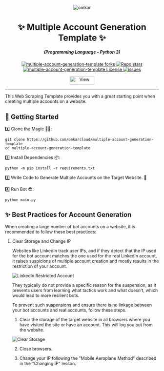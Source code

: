<p align="center">
  <img src="https://www.omkar.cloud/images/favicon/prod/favicon-256x256.png" alt="omkar" />
</p>
  <div align="center" style="margin-top: 0;">
  <h1>✨ Multiple Account Generation Template ✨</h1>
</div>
<em>
  <h5 align="center">(Programming Language - Python 3)</h5>
</em>
<p align="center">
  <a href="#">
    <img alt="multiple-account-generation-template forks" src="https://img.shields.io/github/forks/omkarcloud/multiple-account-generation-template?style=for-the-badge" />
  </a>
  <a href="#">
    <img alt="Repo stars" src="https://img.shields.io/github/stars/omkarcloud/multiple-account-generation-template?style=for-the-badge&color=yellow" />
  </a>
  <a href="#">
    <img alt="multiple-account-generation-template License" src="https://img.shields.io/github/license/omkarcloud/multiple-account-generation-template?color=orange&style=for-the-badge" />
  </a>
  <a href="https://github.com/omkarcloud/multiple-account-generation-template/issues">
    <img alt="issues" src="https://img.shields.io/github/issues/omkarcloud/multiple-account-generation-template?color=purple&style=for-the-badge" />
  </a>
</p>
<p align="center">
  <img src="https://views.whatilearened.today/views/github/omkarcloud/multiple-account-generation-template.svg" width="80px" height="28px" alt="View" />
</p>

---


This Web Scraping Template provides you with a great starting point when creating multiple accounts on a website.

## 🚀 Getting Started

1️⃣ Clone the Magic 🧙‍♀️:
```shell
git clone https://github.com/omkarcloud/multiple-account-generation-template
cd multiple-account-generation-template
```

2️⃣ Install Dependencies 📦:
```shell
python -m pip install -r requirements.txt
```

3️⃣ Write Code to Generate Multiple Accounts on the Target Website. 🤖

4️⃣ Run Bot 😎:

```shell
python main.py
```

## ✨ Best Practices for Account Generation

When creating a large number of bot accounts on a website, it is recommended to follow these best practices:

1. Clear Storage and Change IP

   Websites like LinkedIn track user IPs, and if they detect that the IP used for the bot account matches the one used for the real LinkedIn account, it raises suspicions of multiple account creation and mostly results in the restriction of your account. 
   
   ![LinkedIn Restricted Account](https://raw.githubusercontent.com/omkarcloud/multiple-account-generation-template/master/img/linkedin-restricted.png)

   They typically do not provide a specific reason for the suspension, as it prevents users from learning what tactics work and what doesn't, which would lead to more resilient bots.

   To prevent such suspensions and ensure there is no linkage between your bot accounts and real accounts, follow these steps.

   1. Clear the storage of the target website in all browsers where you have visited the site or have an account. This will log you out from the website.

   ![Clear Storage](https://raw.githubusercontent.com/omkarcloud/multiple-account-generation-template/master/img/clear-storage.gif)


   2. Close browsers.

   3. Change your IP following the "Mobile Aeroplane Method" described in the "Changing IP" lesson.

<!-- 2. Ensure unique IPs for each bot. After automating actions with one bot, change the IP before using another bot. You can use the following config in Task to prompt you to change IP.
```python
from bose import BaseTask, TaskConfig

class Task(BaseTask):
    task_config = TaskConfig(prompt_to_close_browser=True, change_ip=True)
```

And change the IP following the "Mobile Aeroplane Method" described in the "Changing IP" lesson.

3. Use a profile to maintain the state of the browser session between runs. You can achieve this by configuring the browser as follows:

```python
class Task(BaseTask):
    browser_config = BrowserConfig(profile='1', tiny_profile=True)
```

4. Make the bot look humane by adding random waits. You can use the `driver.short_random_sleep` and `driver.long_random_sleep` methods for it. 

5. Use a real-looking name, email, username, and password generated using the [Account Generator Module](https://www.omkar.cloud/bose/docs/niceties/account-generator/).

To see these best practices in action, I highly recommend reviewing the code of the Outlook account creator bot provided [here](https://github.com/omkarcloud/outlook-account-generator/blob/master/src/outlook_sign_up_task.py).
 -->
